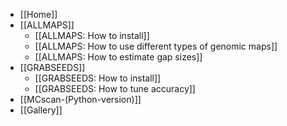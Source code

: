 * [[Home]]
* [[ALLMAPS]]
  * [[ALLMAPS: How to install]]
  * [[ALLMAPS: How to use different types of genomic maps]]
  * [[ALLMAPS: How to estimate gap sizes]]
* [[GRABSEEDS]]
  * [[GRABSEEDS: How to install]]
  * [[GRABSEEDS: How to tune accuracy]]
* [[MCscan-(Python-version)]]
* [[Gallery]]

